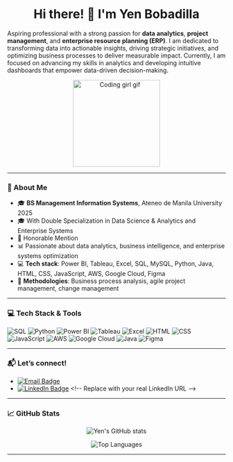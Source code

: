 <h1 align="center">Hi there! 👋 I'm Yen Bobadilla</h1>

<p>
  Aspiring professional with a strong passion for <strong>data analytics</strong>, <strong>project management</strong>, and <strong>enterprise resource planning (ERP)</strong>. I am dedicated to transforming data into actionable insights, driving strategic initiatives, and optimizing business processes to deliver measurable impact. Currently, I am focused on advancing my skills in analytics and developing intuitive dashboards that empower data-driven decision-making.
</p>


<p align="center">
  <img src="https://media.giphy.com/media/v1.Y2lkPTc5MGI3NjExdTd1ZXJjbm11OXMwdnlmdDJncWNyaG9oMHg0MHBja3dheTNxeGM5YiZlcD12MV9naWZzX3NlYXJjaCZjdD1n/qgQUggAC3Pfv687qPC/giphy.gif" width="200" alt="Coding girl gif"/>
</p>


---

### 💫 About Me

- 🎓 **BS Management Information Systems**, Ateneo de Manila University 2025
- 🎓 With Double Specialization in Data Science & Analytics and Enterprise Systems
- 🏅 Honorable Mention
- 📊 Passionate about data analytics, business intelligence, and enterprise systems optimization  
- 💻 **Tech stack**: Power BI, Tableau, Excel, SQL, MySQL, Python, Java, HTML, CSS, JavaScript, AWS, Google Cloud, Figma  
- 🧠 **Methodologies**: Business process analysis, agile project management, change management  


---

### 💻 Tech Stack & Tools

![SQL](https://img.shields.io/badge/SQL-336791?style=for-the-badge&logo=postgresql&logoColor=white)
![Python](https://img.shields.io/badge/Python-3776AB?style=for-the-badge&logo=python&logoColor=white)
![Power BI](https://img.shields.io/badge/Power%20BI-F2C811?style=for-the-badge&logo=powerbi&logoColor=black)
![Tableau](https://img.shields.io/badge/Tableau-E97627?style=for-the-badge&logo=tableau&logoColor=white)
![Excel](https://img.shields.io/badge/Excel-217346?style=for-the-badge&logo=microsoft-excel&logoColor=white)
![HTML](https://img.shields.io/badge/HTML5-E34F26?style=for-the-badge&logo=html5&logoColor=white)
![CSS](https://img.shields.io/badge/CSS3-1572B6?style=for-the-badge&logo=css3&logoColor=white)
![JavaScript](https://img.shields.io/badge/JavaScript-F7DF1E?style=for-the-badge&logo=javascript&logoColor=black)
![AWS](https://img.shields.io/badge/AWS-FF9900?style=for-the-badge&logo=amazonaws&logoColor=white)
![Google Cloud](https://img.shields.io/badge/Google%20Cloud-4285F4?style=for-the-badge&logo=googlecloud&logoColor=white)
![Java](https://img.shields.io/badge/Java-007396?style=for-the-badge&logo=java&logoColor=white)
![Figma](https://img.shields.io/badge/Figma-F24E1E?style=for-the-badge&logo=figma&logoColor=white)




---

### 📬 Let’s connect!

- [![Email Badge](https://img.shields.io/badge/email-juliennebobadilla@gmail.com-D14836?style=for-the-badge&logo=gmail&logoColor=white)](mailto:juliennebobadilla@gmail.com)
- [![LinkedIn Badge](https://img.shields.io/badge/LinkedIn-blue?style=for-the-badge&logo=linkedin&logoColor=white)]([https://www.linkedin.com](https://www.linkedin.com/in/julienne-quitevis-bobadilla-074aa02b3/)) <!-- Replace with your real LinkedIn URL -->

---

### 📈 GitHub Stats

<p align="center">
  <img src="https://github-readme-stats.vercel.app/api?username=yeniyen123&show_icons=true&theme=tokyonight" alt="Yen's GitHub stats"/>
</p>

<p align="center">
  <img src="https://github-readme-stats.vercel.app/api/top-langs/?username=yeniyen123&layout=compact&theme=tokyonight" alt="Top Languages"/>
</p>

---
